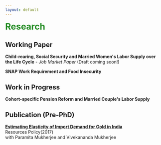 ```yaml
---
layout: default
---
```


<span style=" color:ForestGreen; font-size:28px;">**Research**</span>

<!--
You can also find my articles on my Google Scholar profile. -->

## Working Paper

**Child-rearing, Social Security and Married Women's Labor Supply over the Life Cycle** - *Job Market Paper* (Draft coming soon!) <br>

**SNAP Work Requirement and Food Insecurity**


## Work in Progress

**Cohort-specific Pension Reform and Married Couple's Labor Supply**

## Publication (Pre-PhD)


**[Estimating Elasticity of Import Demand for Gold in India](https://www.sciencedirect.com/science/article/abs/pii/S0301420716302410?via%3Dihub)**    
Resources Policy(2017) <br>
with Paramita Mukherjee and Vivekananda Mukherjee 





<br><br>
